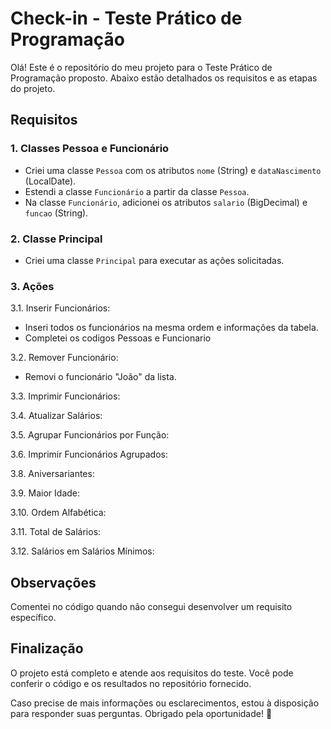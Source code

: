 # Check-in - Teste Prático de Programação

Olá! Este é o repositório do meu projeto para o Teste Prático de Programação proposto. Abaixo estão detalhados os requisitos e as etapas do projeto.

## Requisitos

### 1. Classes Pessoa e Funcionário

- Criei uma classe `Pessoa` com os atributos `nome` (String) e `dataNascimento` (LocalDate).
- Estendi a classe `Funcionário` a partir da classe `Pessoa`.
- Na classe `Funcionário`, adicionei os atributos `salario` (BigDecimal) e `funcao` (String).

### 2. Classe Principal

- Criei uma classe `Principal` para executar as ações solicitadas.

### 3. Ações

3.1. Inserir Funcionários: 
- Inseri todos os funcionários na mesma ordem e informações da tabela.
- Completei os codigos Pessoas e Funcionario

3.2. Remover Funcionário:
- Removi o funcionário "João" da lista.

3.3. Imprimir Funcionários:
<!-- - Imprimi todos os funcionários com informações formatadas, incluindo datas e valores numéricos. -->

3.4. Atualizar Salários:
<!-- - Apliquei um aumento de 10% nos salários de todos os funcionários. -->

3.5. Agrupar Funcionários por Função:
<!-- - Agrupei os funcionários por função usando um MAP. -->

3.6. Imprimir Funcionários Agrupados:
<!-- - Imprimi os funcionários agrupados por função. -->

3.8. Aniversariantes:
<!-- - Imprimi os funcionários que fazem aniversário nos meses 10 e 12. -->

3.9. Maior Idade:
<!-- - Imprimi o funcionário com a maior idade, exibindo nome e idade. -->

3.10. Ordem Alfabética:
<!-- - Imprimi a lista de funcionários em ordem alfabética. -->

3.11. Total de Salários:
<!-- - Imprimi o total dos salários dos funcionários. -->

3.12. Salários em Salários Mínimos:
<!-- - Calculei quantos salários mínimos cada funcionário ganha, considerando R$1212.00 como salário mínimo. -->

## Observações

Comentei no código quando não consegui desenvolver um requisito específico.

## Finalização

O projeto está completo e atende aos requisitos do teste. Você pode conferir o código e os resultados no repositório fornecido.

Caso precise de mais informações ou esclarecimentos, estou à disposição para responder suas perguntas. Obrigado pela oportunidade! 🚀